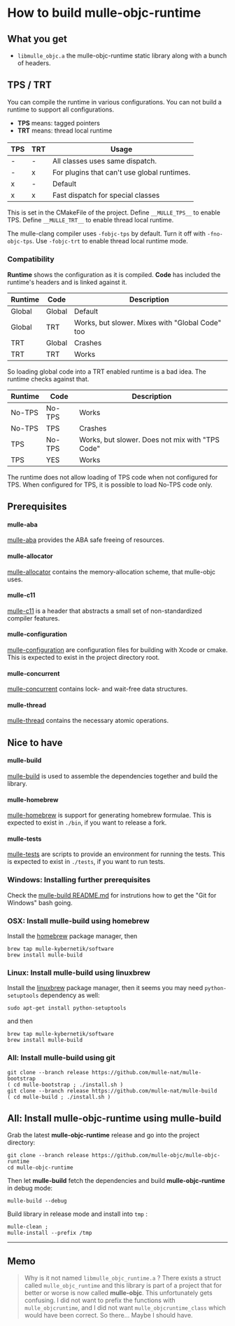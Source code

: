 # How to build mulle-objc-runtime


## What you get

* `libmulle_objc.a` the mulle-objc-runtime static library along with a
bunch of headers.


## TPS / TRT 

You can compile the runtime in various configurations. You can not build a runtime to support all configurations.  

* **TPS** means: tagged pointers
* **TRT** means: thread local runtime


#### 

 TPS  | TRT | Usage
------|-----|----------------------
  -   | -   | All classes uses same dispatch.
  -   | x   | For plugins that can't use global runtimes.
  x   | -   | Default
  x   | x   | Fast dispatch for special classes
  
  
This is set in the CMakeFile of the project. Define `__MULLE_TPS__` to enable TPS. Define `__MULLE_TRT__` to enable thread local runtime.

The mulle-clang compiler uses `-fobjc-tps` by default. Turn it off with
`-fno-objc-tps`. Use `-fobjc-trt` to enable thread local runtime mode.



### Compatibility

**Runtime** shows the configuration as it is compiled. **Code** has included the runtime's headers and is linked against it.


Runtime | Code   | Description
--------|--------|--------------
Global  | Global | Default
Global  | TRT    | Works, but slower. Mixes with "Global Code" too
TRT     | Global | Crashes
TRT     | TRT    | Works

So loading global code into a TRT enabled runtime is a bad idea. The runtime checks against that.


Runtime | Code   | Description
--------|--------|--------------
No-TPS  | No-TPS | Works
No-TPS  | TPS    | Crashes
TPS     | No-TPS | Works, but slower. Does not mix with "TPS Code"
TPS     | YES    | Works

The runtime does not allow loading of TPS code when not configured for TPS. When configured for TPS, it is possible to load No-TPS code only.

## Prerequisites

#### mulle-aba

[mulle-aba](//github.com/mulle-objc/git/mulle-aba/) provides the
ABA safe freeing of resources.


#### mulle-allocator

[mulle-allocator](//github.com/mulle-objc/git/mulle-allocator/) contains the memory-allocation scheme, that mulle-objc uses.


#### mulle-c11

[mulle-c11](//github.com/mulle-objc/git/mulle-c11/) is a header
that abstracts a small set of non-standardized compiler features.


#### mulle-configuration

[mulle-configuration](//github.com/mulle-objc/git/mulle-configuration/)
are configuration files for building with Xcode or cmake. This is expected to
exist in the project directory root.


#### mulle-concurrent

[mulle-concurrent](//github.com/mulle-objc/git/mulle-concurrent/) contains
lock- and wait-free data structures.


#### mulle-thread

[mulle-thread](//github.com/mulle-objc/git/mulle-thread/) contains
the necessary atomic operations.



## Nice to have

#### mulle-build

[mulle-build](//github.com/mulle-objc/git/mulle-build) is used
to assemble the dependencies together and build the library.

#### mulle-homebrew

[mulle-homebrew](//github.com/mulle-objc/git/mulle-homebrew/) is
support for generating homebrew formulae. This is expected to
exist in `./bin`, if you want to release a fork.

#### mulle-tests

[mulle-tests](//github.com/mulle-objc/git/mulle-tests/) are
scripts to provide an environment for running the tests. This is expected to
exist in `./tests`, if you want to run tests.


### Windows: Installing further prerequisites

Check the [mulle-build README.md](//github.com/mulle-objc/git/mulle-build/README.md)
for instrutions how to get the "Git for Windows" bash going.


### OSX: Install mulle-build using homebrew

Install the [homebrew](//brew.sh/) package manager, then

```
brew tap mulle-kybernetik/software
brew install mulle-build
```

### Linux: Install mulle-build using linuxbrew

Install the [linuxbrew](//linuxbrew.sh/) package manager, then it seems you
may need `python-setuptools` dependency as well:

```
sudo apt-get install python-setuptools
```

and then

```
brew tap mulle-kybernetik/software
brew install mulle-build
```

### All: Install mulle-build using git

```
git clone --branch release https://github.com/mulle-nat/mulle-bootstrap
( cd mulle-bootstrap ; ./install.sh )
git clone --branch release https://github.com/mulle-nat/mulle-build
( cd mulle-build ; ./install.sh )
```

## All: Install mulle-objc-runtime using mulle-build


Grab the latest **mulle-objc-runtime** release and go into the project directory:

```
git clone --branch release https://github.com/mulle-objc/mulle-objc-runtime
cd mulle-objc-runtime
```

Then let **mulle-build** fetch the dependencies and
build **mulle-objc-runtime** in debug mode:

```
mulle-build --debug
```

Build library in release mode and install into `tmp` :

```
mulle-clean ;
mulle-install --prefix /tmp
```

---
## Memo

> Why is it not named `libmulle_objc_runtime.a` ?
> There exists a struct called `mulle_objc_runtime` and this library is part
> of a project that for better or worse is now called **mulle-objc**.
> This unfortunately gets confusing.
> I did not want to prefix the functions with `mulle_objcruntime`, and I did
> not want `mulle_objcruntime_class` which would have been correct. So there...
> Maybe I should have.

